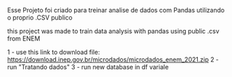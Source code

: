 Esse Projeto foi criado para treinar analise de dados com Pandas utilizando o proprio .CSV publico 

this project was made to train data analysis with pandas using public .csv from ENEM

1 - use this link to download file: https://download.inep.gov.br/microdados/microdados_enem_2021.zip
2 - run "Tratando dados"
3 - run new database in df variale 